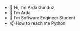 - 👋 Hi, I’m Arda Gündüz
- 👀 I’m Arda
- 🌱 I’m Software Engineer Student
- 📫 How to reach me Python

<!---
Plader-BugHunter/Plader-BugHunter is a ✨ special ✨ repository because its `README.md` (this file) appears on your GitHub profile.
You can click the Preview link to take a look at your changes.
--->
